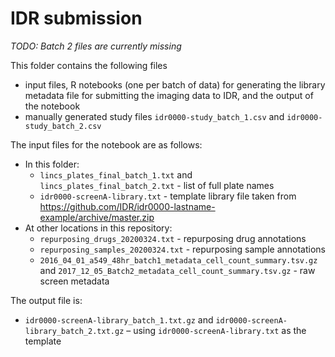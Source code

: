 # IDR submission

_TODO: Batch 2 files are currently missing_

This folder contains the following files

- input files, R notebooks (one per batch of data) for generating the library metadata file for submitting the imaging data to IDR, and the output of the notebook
- manually generated study files `idr0000-study_batch_1.csv` and `idr0000-study_batch_2.csv`

The input files for the notebook are as follows:

- In this folder:
  - `lincs_plates_final_batch_1.txt` and `lincs_plates_final_batch_2.txt` - list of full plate names
  - `idr0000-screenA-library.txt` - template library file taken from https://github.com/IDR/idr0000-lastname-example/archive/master.zip
- At other locations in this repository: 
  - `repurposing_drugs_20200324.txt` - repurposing drug annotations
  - `repurposing_samples_20200324.txt` - repurposing sample annotations
  - `2016_04_01_a549_48hr_batch1_metadata_cell_count_summary.tsv.gz` and `2017_12_05_Batch2_metadata_cell_count_summary.tsv.gz` - raw screen metadata

The output file  is:

- `idr0000-screenA-library_batch_1.txt.gz` and `idr0000-screenA-library_batch_2.txt.gz` – using `idr0000-screenA-library.txt` as the template

